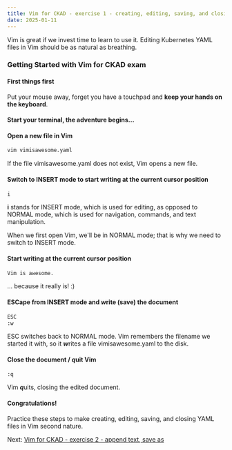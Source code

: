 ```yaml
---
title: Vim for CKAD - exercise 1 - creating, editing, saving, and closing documents in Vim
date: 2025-01-11
---
```

Vim is great if we invest time to learn to use it. Editing Kubernetes YAML files in Vim should be as natural as breathing.

### Getting Started with Vim for CKAD exam

#### First things first
Put your mouse away, forget you have a touchpad and **keep your hands on the keyboard**.

####  Start your terminal, the adventure begins... 

#### Open a new file in Vim
```bash
vim vimisawesome.yaml
```
If the file vimisawesome.yaml does not exist, Vim opens a new file.

#### Switch to INSERT mode to start writing at the current cursor position
```bash
i
```
**i** stands for INSERT mode, which is used for editing, as opposed to NORMAL mode, which is used for navigation, commands, and text manipulation.

When we first open Vim, we'll be in NORMAL mode; that is why we need to switch to INSERT mode.

#### Start writing at the current cursor position
```bash
Vim is awesome.
```
... because it really is! :)

#### ESCape from INSERT mode and ***w***rite (save) the document
```bash
ESC
:w
```
ESC switches back to NORMAL mode. Vim remembers the filename we started it with, so it ***w***rites a file vimisawesome.yaml to the disk.

#### Close the document / ***q***uit Vim
```bash
:q
```
Vim ***q***uits, closing the edited document.

#### Congratulations!
Practice these steps to make creating, editing, saving, and closing YAML files in Vim second nature.

Next: [Vim for CKAD - exercise 2 - append text, save as](https://miroberes.github.io/CKAD-Exam-Tips/CKAD-Exam-Tips-vim-exercises/CKAD-Exam-Tips-vim-exercises-002-append-save-as.html)
